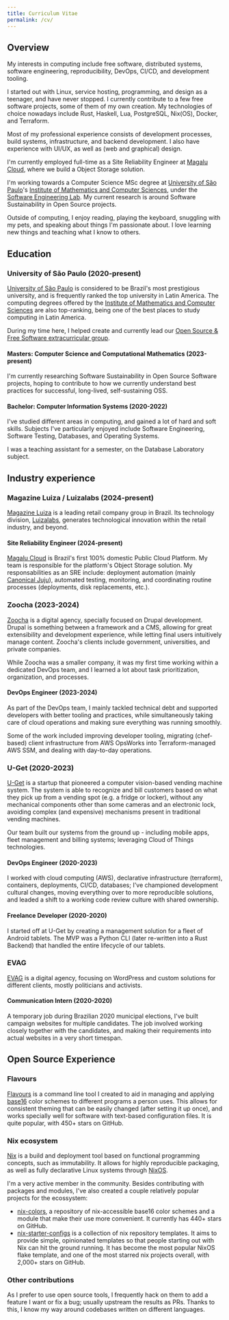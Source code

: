 ```yaml
---
title: Curriculum Vitae
permalink: /cv/
---
```


## Overview

My interests in computing include free software, distributed systems, software
engineering, reproducibility, DevOps, CI/CD, and development tooling.

I started out with Linux, service hosting, programming, and design as a
teenager, and have never stopped. I currently contribute to a few free software
projects, some of them of my own creation. My technologies of choice nowadays
include Rust, Haskell, Lua, PostgreSQL, Nix(OS), Docker, and Terraform.

Most of my professional experience consists of development processes, build
systems, infrastructure, and backend development. I also have experience with
UI/UX, as well as (web and graphical) design.

I'm currently employed full-time as a Site Reliability Engineer at [Magalu
Cloud](https://magalu.cloud), where we build a Object Storage solution.

I'm working towards a Computer Science MSc degree at [University of São
Paulo](https://usp.br)'s [Institute of Mathematics and Computer
Sciences](https://icmc.usp.br/en/), under the [Software Engineering
Lab](http://www.labes.icmc.usp.br). My current research is around Software
Sustainability in Open Source projects.

Outside of computing, I enjoy reading, playing the keyboard, snuggling with my
pets, and speaking about things I'm passionate about. I love learning new
things and teaching what I know to others.

## Education

### University of São Paulo (2020-present)

[University of São Paulo](https://usp.br) is considered to be Brazil's most
prestigious university, and is frequently ranked the top university in Latin
America. The computing degrees offered by the [Institute of Mathematics and
Computer Sciences](https://icmc.usp.br) are also top-ranking, being one of the
best places to study computing in Latin America.

During my time here, I helped create and currently lead our [Open Source & Free
Software extracurricular group](https://gelos.club).

#### Masters: Computer Science and Computational Mathematics (2023-present)

I'm currently researching Software Sustainability in Open Source Software
projects, hoping to contribute to how we currently understand best practices
for successful, long-lived, self-sustaining OSS.

#### Bachelor: Computer Information Systems (2020-2022)

I've studied different areas in computing, and gained a lot of hard and soft
skills. Subjects I've particularly enjoyed include Software Engineering,
Software Testing, Databases, and Operating Systems.

I was a teaching assistant for a semester, on the Database Laboratory subject.

## Industry experience

### Magazine Luiza / Luizalabs (2024-present)

[Magazine
Luiza](https://ri.magazineluiza.com.br/ShowCanal/Quem-Somos?=urUqu4hANldyCLgMRgOsTw==&linguagem=en)
is a leading retail company group in Brazil. Its technology division,
[Luizalabs](https://ri.magazineluiza.com.br/show.aspx?idMateria=zrW63qZDygmEVMe9BMldXQ%3D%3D&linguagem=en),
generates technological innovation within the retail industry, and beyond.

#### Site Reliability Engineer (2024-present)

[Magalu Cloud](https://magalu.cloud) is Brazil's first 100% domestic Public
Cloud Platform. My team is responsible for the platform's Object Storage
solution. My responsabilities as an SRE include: deployment automation (mainly
[Canonical Juju](https://juju.is)), automated testing, monitoring, and
coordinating routine processes (deployments, disk replacements, etc.).

### Zoocha (2023-2024)

[Zoocha](https://zoocha.com) is a digital agency, specially focused on Drupal
development. Drupal is something between a framework and a CMS, allowing for
great extensibility and development experience, while letting final users
intuitively manage content. Zoocha's clients include government, universities,
and private companies.

While Zoocha was a smaller company, it was my first time working within a
dedicated DevOps team, and I learned a lot about task prioritization,
organization, and processes.

#### DevOps Engineer (2023-2024)

As part of the DevOps team, I mainly tackled technical debt and supported
developers with better tooling and practices, while simultaneously taking care
of cloud operations and making sure everything was running smoothly.

Some of the work included improving developer tooling, migrating (chef-based)
client infrastructure from AWS OpsWorks into Terraform-managed AWS SSM, and
dealing with day-to-day operations.

### U-Get (2020-2023)

[U-Get](https://uget.express) is a startup that pioneered a computer
vision-based vending machine system. The system is able to recognize and bill
customers based on what they pick up from a vending spot (e.g. a fridge or
locker), without any mechanical components other than some cameras and an
electronic lock, avoiding complex (and expensive) mechanisms present in
traditional vending machines.

Our team built our systems from the ground up - including mobile apps, fleet
management and billing systems; leveraging Cloud of Things technologies.

#### DevOps Engineer (2020-2023)

I worked with cloud computing (AWS), declarative infrastructure (terraform),
containers, deployments, CI/CD, databases; I've championed development cultural
changes, moving everything over to more reproducible solutions, and leaded a
shift to a working code review culture with shared ownership.

#### Freelance Developer (2020-2020)

I started off at U-Get by creating a management solution for a fleet of Android
tablets. The MVP was a Python CLI (later re-written into a Rust Backend) that
handled the entire lifecycle of our tablets.

### EVAG

[EVAG](https://evag.me) is a digital agency, focusing on WordPress and custom
solutions for different clients, mostly politicians and activists.

#### Communication Intern (2020-2020)

A temporary job during Brazilian 2020 municipal elections, I've built campaign
websites for multiple candidates. The job involved working closely together
with the candidates, and making their requirements into actual websites in a
very short timespan.

## Open Source Experience

### Flavours

[Flavours](https://github.com/misterio77/flavours) is a command line tool I
created to aid in managing and applying
[base16](https://github.com/chriskempson/base16) color schemes to different
programs a person uses. This allows for consistent theming that can be easily
changed (after setting it up once), and works specially well for software with
text-based configuration files. It is quite popular, with 450+ stars on GitHub.

### Nix ecosystem

[Nix](https://nixos.org) is a build and deployment tool based on functional
programming concepts, such as immutability. It allows for highly reproducible
packaging, as well as fully declarative Linux systems through
[NixOS](https://nixos.org).

I'm a very active member in the community. Besides contributing with packages
and modules, I've also created a couple relatively popular projects for the
ecossystem:
- [nix-colors](https://github.com/misterio77/nix-colors), a repository of
    nix-accessible base16 color schemes and a module that make their use more
    convenient. It currently has 440+ stars on GitHub.
- [nix-starter-configs](https://github.com/misterio77/nix-starter-configs)
    is a collection of nix repository templates. It aims to provide simple,
    opinionated templates so that people starting out with Nix can hit the
    ground running. It has become the most popular NixOS flake template, and
    one of the most starred nix projects overall, with 2,000+ stars on GitHub.

### Other contributions

As I prefer to use open source tools, I frequently hack on them to add a
feature I want or fix a bug; usually upstream the results as PRs. Thanks to
this, I know my way around codebases written on different languages.
